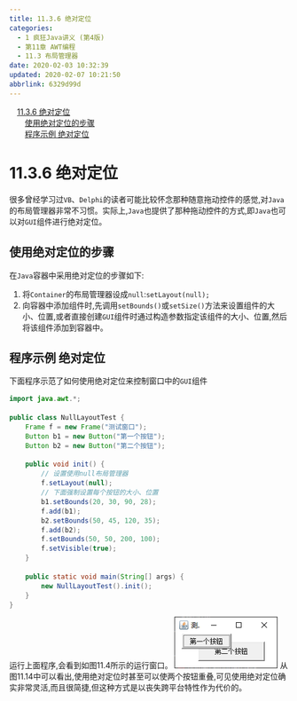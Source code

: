 ```yaml
---
title: 11.3.6 绝对定位
categories: 
  - 1 疯狂Java讲义 (第4版)
  - 第11章 AWT编程
  - 11.3 布局管理器
date: 2020-02-03 10:32:39
updated: 2020-02-07 10:21:50
abbrlink: 6329d99d
---
```

<div id='my_toc'><a href="/JavaReadingNotes/6329d99d/#11-3-6-绝对定位" class="header_1">11.3.6 绝对定位</a>&nbsp;<br><a href="/JavaReadingNotes/6329d99d/#使用绝对定位的步骤" class="header_2">使用绝对定位的步骤</a>&nbsp;<br><a href="/JavaReadingNotes/6329d99d/#程序示例-绝对定位" class="header_2">程序示例 绝对定位</a>&nbsp;<br></div>
<style>.header_1{margin-left: 1em;}.header_2{margin-left: 2em;}.header_3{margin-left: 3em;}.header_4{margin-left: 4em;}.header_5{margin-left: 5em;}.header_6{margin-left: 6em;}</style>
<!--more-->
<script>if (navigator.platform.search('arm')==-1){document.getElementById('my_toc').style.display = 'none';}var e,p = document.getElementsByTagName('p');while (p.length>0) {e = p[0];e.parentElement.removeChild(e);}</script>

<!--end-->
# 11.3.6 绝对定位
很多曾经学习过`VB`、`Delphi`的读者可能比较怀念那种随意拖动控件的感觉,对`Java`的布局管理器非常不习惯。实际上,`Java`也提供了那种拖动控件的方式,即`Java`也可以对`GUI`组件进行绝对定位。
## 使用绝对定位的步骤
在`Java`容器中采用绝对定位的步骤如下:
1. 将`Container`的布局管理器设成`null`:`setLayout(null);`
2. 向容器中添加组件时,先调用`setBounds()`或`setSize()`方法来设置组件的大小、位置,或者直接创建`GUI`组件时通过构造参数指定该组件的大小、位置,然后将该组件添加到容器中。

## 程序示例 绝对定位
下面程序示范了如何使用绝对定位来控制窗口中的`GUI`组件
```java
import java.awt.*;

public class NullLayoutTest {
    Frame f = new Frame("测试窗口");
    Button b1 = new Button("第一个按钮");
    Button b2 = new Button("第二个按钮");

    public void init() {
        // 设置使用null布局管理器
        f.setLayout(null);
        // 下面强制设置每个按钮的大小、位置
        b1.setBounds(20, 30, 90, 28);
        f.add(b1);
        b2.setBounds(50, 45, 120, 35);
        f.add(b2);
        f.setBounds(50, 50, 200, 100);
        f.setVisible(true);
    }

    public static void main(String[] args) {
        new NullLayoutTest().init();
    }
}
```
运行上面程序,会看到如图11.4所示的运行窗口。
![这里有一张图片](https://raw.githubusercontent.com/lanlan2017/images/master/CrazyJavaHandout4/Chapter11/11.3.6/1.png)
从图11.14中可以看出,使用绝对定位时甚至可以使两个按钮重叠,可见使用绝对定位确实非常灵活,而且很简捷,但这种方式是以丧失跨平台特性作为代价的。
<!-- CrazyJavaHandout4/Chapter11/11.3.6/ -->
